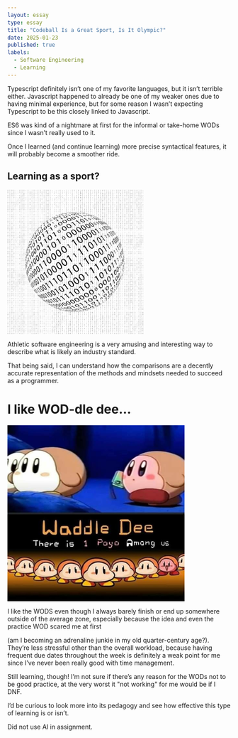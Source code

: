 ```yaml
---
layout: essay
type: essay
title: "Codeball Is a Great Sport, Is It Olympic?"
date: 2025-01-23
published: true
labels:
  - Software Engineering
  - Learning
---
```


Typescript definitely isn’t one of my favorite languages, but it isn’t terrible either. Javascript happened to already be one of my weaker ones due to having minimal experience, but for some reason I wasn’t expecting Typescript to be this closely linked to Javascript.  

ES6 was kind of a nightmare at first for the informal or take-home WODs since I wasn’t really used to it.  

Once I learned (and continue learning) more precise syntactical features, it will probably become a smoother ride.  


## Learning as a sport?  


<p><img width="307px" height="325px" src="../img/codeball.jpg" align="center"></p>  

Athletic software engineering is a very amusing and interesting way to describe what is likely an industry standard.  

That being said, I can understand how the comparisons are a decently accurate representation of the methods and mindsets needed to succeed as a programmer.  


# I like WOD-dle dee...  


<p><img width="400px"  src="../img/waddle.jpg" align="center"></p>  

I like the WODS even though I always barely finish or end up somewhere outside of the average zone, especially because the idea and even the practice WOD scared me at first  

(am I becoming an adrenaline junkie in my old quarter-century age?). They’re less stressful other than the overall workload, because having frequent due dates throughout the week is definitely a weak point for me since I’ve never been really good with time management.  

Still learning, though! I’m not sure if there’s any reason for the WODs not to be good practice, at the very worst it "not working" for me would be if I DNF.  

I’d be curious to look more into its pedagogy and see how effective this type of learning is or isn’t.  

Did not use AI in assignment.
